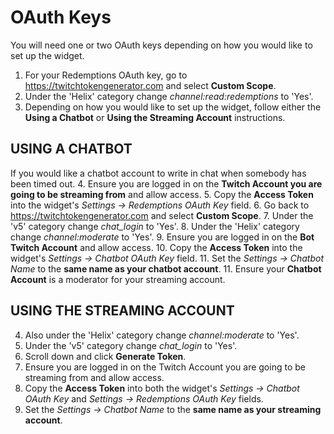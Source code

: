 # OAuth Keys
You will need one or two OAuth keys depending on how you would like to set up the widget.

1. For your Redemptions OAuth key, go to https://twitchtokengenerator.com and select **Custom Scope**.
2. Under the 'Helix' category change *channel:read:redemptions* to 'Yes'.
3. Depending on how you would like to set up the widget, follow either the **Using a Chatbot** or **Using the Streaming Account** instructions.

## USING A CHATBOT
If you would like a chatbot account to write in chat when somebody has been timed out.
4. Ensure you are logged in on the **Twitch Account you are going to be streaming from** and allow access.
5. Copy the **Access Token** into the widget's *Settings -> Redemptions OAuth Key* field.
6. Go back to https://twitchtokengenerator.com and select **Custom Scope**.
7. Under the 'v5' category change *chat_login* to 'Yes'.
8. Under the 'Helix' category change *channel:moderate* to 'Yes'.
9. Ensure you are logged in on the **Bot Twitch Account** and allow access.
10. Copy the **Access Token** into the widget's *Settings -> Chatbot OAuth Key* field.
11. Set the *Settings -> Chatbot Name* to the **same name as your chatbot account**.
11. Ensure your **Chatbot Account** is a moderator for your streaming account.

## USING THE STREAMING ACCOUNT
4. Also under the 'Helix' category change *channel:moderate* to 'Yes'.
5. Under the 'v5' category change *chat_login* to 'Yes'.
6. Scroll down and click **Generate Token**.
7. Ensure you are logged in on the Twitch Account you are going to be streaming from and allow access.
8. Copy the **Access Token** into both the widget's *Settings -> Chatbot OAuth Key* and *Settings -> Redemptions OAuth Key* fields.
9. Set the *Settings -> Chatbot Name* to the **same name as your streaming account**.
